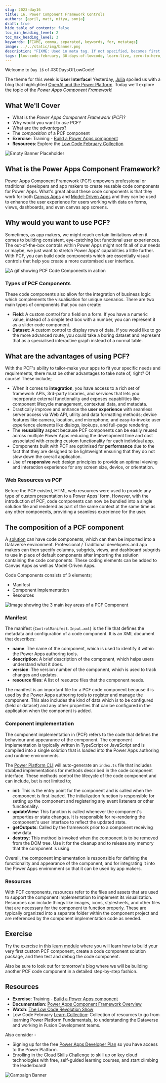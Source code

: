 ```yaml
---
slug: 2023-day16
title: 16. Power Component Framework Controls
authors: [april, matt, nitya, sonja]
draft: true
hide_table_of_contents: false
toc_min_heading_level: 2
toc_max_heading_level: 3
keywords: [FIXME, comma, separated, keywords, for, metatags]
image: ../../static/img/banner.png
description: "FIXME: Used in meta tag. If not specified, becomes first line of Markdown" 
tags: [low-code-february, 30-days-of-lowcode, learn-live, zero-to-hero, ask-the-expert,fusion-teams, power-platform]
---
```


<head>
  <meta name="twitter:url" 
    content="https://microsoft.github.io/Low-Code/blog/slug-FIXME" />
  <meta name="twitter:title" 
    content="FIXME: Title Of Post" />
  <meta name="twitter:description" 
    content="FIXME: Post Description" />
  <meta name="twitter:image" 
    content="FIXME: Post Image" />
  <meta name="twitter:card" content="summary_large_image" />
  <meta name="twitter:creator" 
    content="@nitya" />
  <meta name="twitter:site" content="@AzureAdvocates" /> 
  <link rel="canonical" 
    href="https://microsoft.github.io/Low-Code/blog/slug-FIXME" />
</head>

Welcome to `Day 16` of #30DaysOfLowCode!

The theme for this week is **User Interface**! Yesterday, [Julia](https://github.com/juliajuju93) spoiled us with a blog that highlighted [OpenAI and the Power Platform](https://microsoft.github.io/Low-Code/blog/2023-day15). Today we'll explore the topic of the *Power Apps Component Framework*! 

## What We'll Cover
 * What is the *Power Apps Component Framework (PCF)*?
 * Why would you want to *use* PCF?
 * What are the *advantages*?
 * The *composition* of a PCF component
 * **Exercise**: Training - [Build a Power Apps component](https://aka.ms/LCF/BuildPCF)
 * **Resources**: Explore the [Low Code February Collection](https://aka.ms/lowcode-february/collection)

<!-- FIXME: banner image -->
![Empty Banner Placeholder](../../../static/img/banner.png)


<!-- ************************************* -->
<!--  AUTHORS: ONLY UPDATE BELOW THIS LINE -->
<!-- ************************************* -->

## What is the Power Apps Component Framework?

Power Apps Component Framework (PCF) empowers professional or traditional developers and app makers to create reusable code components for Power Apps. What's great about these code components is that they work for both [Canvas Apps](https://aka.ms/LCF/Components4Canvas) and [Model-Driven Apps](https://aka.ms/LCF/Components4ModelDriven) and they can be used to enhance the user experience for users working with data on forms, views, dashboards, and even canvas app screens. 

## Why would you want to use PCF?

Sometimes, as app makers, we might reach certain limitations when it comes to building consistent, eye-catching but functional user experiences. The out-of-the-box controls within Power Apps might not fit all of our needs or maybe, we just want to stretch Power Apps' capabilities a little further. With PCF, you can build code components which are essentially visual controls that help you create a more customised user interface.

![A gif showing PCF Code Components in action](./code-components.gif)

### Types of PCF Components

These code components also allow for the integration of business logic which complements the visualisation for unique scenarios. There are two main types of components that you can create:

 * **Field**: A custom control for a field on a form. If you have a numeric value, instead of a simple text box with a number, you can represent it as a slider code component.
 * **Dataset**: A custom control to display rows of data. If you would like to go the more advanced route, you could take a boring dataset and represent that as a specialised interactive graph instead of a normal table. 

## What are the advantages of using PCF?
With the PCF's ability to tailor-make your apps to fit your specific needs and requirements, there must be other advantages to take note of, right? Of course! These include;

 * When it comes to **integration**, you have access to a rich set of framework APIs, 3rd-party libraries, and services that lets you incorporate external functionality and exposes capabilities like component lifecycle management, contextual data, and metadata.
 * Drastically improve and enhance the **user experience** with seamless server access via Web API, utility and data formatting methods; device features like camera, location, and microphone; and easy-to-invoke user experience elements like dialogs, lookups, and full-page rendering.
 * The **reusability** aspect because PCF components can be easily reused across multiple Power Apps reducing the development time and cost associated with creating custom functionality for each individual app.
 * Components built with PCF are optimised for **performance** due to the fact that they are designed to be lightweight ensuring that they do not slow down the overall application.
 * Use of **responsive** web design principles to provide an optimal viewing and interaction experience for any screen size, device, or orientation.

### Web Resources vs PCF

Before the PCF existed, HTML web resources were used to provide any type of custom presentation to a Power Apps' form. However, with the introduction of PCF, code components can now be bundled into a single solution file and rendered as part of the same context at the same time as any other components, providing a seamless experience for the user.

## The composition of a PCF component

A [solution](https://aka.ms/LCF/SolutionConcepts) can have code components, which can then be imported into a Dataverse environment. Professional / Traditional developers and app makers can then specify columns, subgrids, views, and dashboard subgrids to use in place of default components after importing the solution containing the code components. These coding elements can be added to Canvas Apps as well as Model-Driven Apps.

Code Components consists of 3 elements;
* Manifest
* Component implementation
* Resources

![Image showing the 3 main key areas of a PCF Component](./PCF-KeyAreas.png)

### Manifest
The manifest (`ControlManifest.Input.xml`) is the file that defines the metadata and configuration of a code component. It is an XML document that describes:
* **name**: The name of the component, which is used to identify it within the Power Apps authoring tools.
* **description**: A brief description of the component, which helps users understand what it does.
* **version**: The version number of the component, which is used to track changes and updates.
* **resource files**: A list of resource files that the component needs.

The manifest is an important file for a PCF code component because it is used by the Power Apps authoring tools to register and manage the component. This also includes the kind of data which is to be configured (field or dataset) and any other properties that can be configured in the application when the component is added.

### Component implementation
The component implementation in (PCF) refers to the code that defines the behaviour and appearance of the component. The component implementation is typically written in TypeScript or JavaScript and is compiled into a single solution that is loaded into the Power Apps authoring and runtime environments.

The [Power Platform CLI](https://aka.ms/LCF/PowerCLI) will auto-generate an `index.ts` file that includes stubbed implementations for methods described in the code component interface. These methods control the lifecycle of the code component and can include, but is not limited to;

* **init**: This is the entry point for the component and is called when the component is first loaded. The initialization function is responsible for setting up the component and registering any event listeners or other functionality.
* **updateView**: This function is called whenever the component's properties or state changes. It is responsible for re-rendering the component's user interface to reflect the updated state.
* **getOutputs**: Called by the framework prior to a component receiving new data. 
* **destroy**:  This method is invoked when the component is to be removed from the DOM tree. Use it for the cleanup and to release any memory that the component is using.

Overall, the component implementation is responsible for defining the functionality and appearance of the component, and for integrating it into the Power Apps environment so that it can be used by app makers.

### Resources
With PCF components, resources refer to the files and assets that are used to support the component implementation to implement its visualization. Resources can include things like images, icons, stylesheets, and other files that are necessary for the component to function properly. These are typically organized into a separate folder within the component project and are referenced by the component implementation code as needed.

## Exercise

Try the exercise in this [learn module](https://aka.ms/LCF/BuildPCF) where you will learn how to build your very first custom PCF component, create a code component solution package, and then test and debug the code component.

Also be sure to look out for tomorrow's blog where we will be building another PCF code component in a detailed step-by-step fashion. 

## Resources

* **Exercise**: Training - [Build a Power Apps component](https://aka.ms/LCF/BuildPCF)
* **Documentation**: [Power Apps Component Framework Overview](https://aka.ms/LCF/PCFDocs)
* **Watch**: [The Low Code Revolution Show](https://learn.microsoft.com/en-us/shows/the-low-code-revolution/?wt.mc_id=82054_collection_webpage_ece&ns-enrollment-type=Collection&ns-enrollment-id=8q5jhr1y0jeqj6)
* Low Code February [Learn Collection](https://learn.microsoft.com/users/nityan/collections/xz6ehr2mx031y0?WT.mc_id=javascript-82212-ninarasi): Collection of resources to go from learning Power Platform Fundamentals, to understanding the Dataverse and working in Fusion Development teams.

Also consider -

* Signing up for the free [Power Apps Developer Plan](https://aka.ms/lowcode-february/devplan) so you have access to the Power Platform.
* Enrolling in the [Cloud Skills Challenge](https://aka.ms/lowcode-february/challenge) to skill up on key cloud technologies with free, self-guided learning courses, and start climbing the leaderboard!

![Campaign Banner](./../../../static/img/og/30-banner.png)
